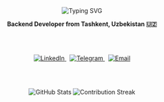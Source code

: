 <div align="center">

  <!-- Typewriter text (oq fon yo‘q) -->
  <img src="https://readme-typing-svg.demolab.com?font=Courier+New&size=24&pause=1000&color=FFFFFF&center=true&vCenter=true&width=350&lines=Hey..+I'm+Abdulaziz" alt="Typing SVG" />

  <br/>

  <strong>Backend Developer from Tashkent, Uzbekistan 🇺🇿</strong>

  <br/><br/>

  <!-- Contact badges -->
  <a href="https://www.linkedin.com/in/abdulaziz-akbarov-a3186b31a/">
    <img src="https://img.shields.io/badge/LinkedIn-ffffff?style=flat&logo=linkedin&logoColor=0A66C2" alt="LinkedIn"/>
  </a>
  &nbsp;
  <a href="https://t.me/avexior">
    <img src="https://img.shields.io/badge/Telegram-ffffff?style=flat&logo=telegram&logoColor=26A5E4" alt="Telegram"/>
  </a>
  &nbsp;
  <a href="mailto:a.abdulaziz3110@gmail.com">
    <img src="https://img.shields.io/badge/Email-ffffff?style=flat&logo=gmail&logoColor=D14836" alt="Email"/>
  </a>

  <br/><br/>

  <!-- GitHub Stats -->
  <img src="https://github-profile-summary-cards.vercel.app/api/cards/profile-details?username=avexior&theme=github_dark" alt="GitHub Stats"/>
  <img src="https://github-readme-streak-stats.herokuapp.com/?user=avexior&theme=github-dark&hide_border=true" alt="Contribution Streak"/>

</div>
